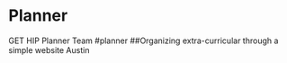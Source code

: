 # Planner
GET HIP Planner Team
#planner
##Organizing extra-curricular through a simple website
Austin